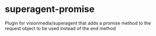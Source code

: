 # superagent-promise
Plugin for visionmedia/superagent that adds a promise method to the request object to be used instead of the end method
